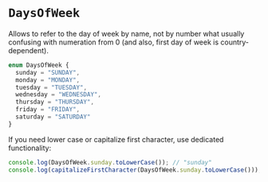 # `DaysOfWeek`

Allows to refer to the day of week by name, not by number what usually confusing with numeration from 0 (and also,
first day of week is country-dependent).

```typescript
enum DaysOfWeek {
  sunday = "SUNDAY",
  monday = "MONDAY",
  tuesday = "TUESDAY",
  wednesday = "WEDNESDAY",
  thursday = "THURSDAY",
  friday = "FRIDAY",
  saturday = "SATURDAY"
}
```

If you need lower case or capitalize first character, use dedicated functionality:

```typescript
console.log(DaysOfWeek.sunday.toLowerCase()); // "sunday"
console.log(capitalizeFirstCharacter(DaysOfWeek.sunday.toLowerCase())); // "Sunday"
```
